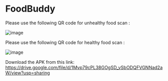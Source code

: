 # FoodBuddy
Please use the following QR code for unhealthy food scan : 

![image](https://user-images.githubusercontent.com/44596199/115945585-6a40b600-a48a-11eb-9ec8-e08a5b3e6daf.png)

Please use the following QR code for healthy food scan : 

![image](https://user-images.githubusercontent.com/44596199/115945616-83e1fd80-a48a-11eb-8383-926bf44c2d10.png)

Download the APK from this link: 
https://drive.google.com/file/d/1Mvp79cPL38GOgSD_vSbODQFVGNNad2aW/view?usp=sharing

